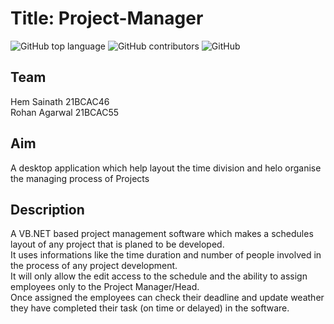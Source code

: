 # Title: Project-Manager
![GitHub top language](https://img.shields.io/github/languages/top/Cozmeh/Project-Manager?style=for-the-badge) ![GitHub contributors](https://img.shields.io/github/contributors/Cozmeh/Project-Manager?style=for-the-badge) ![GitHub](https://img.shields.io/github/license/Cozmeh/Hover-SearchEffect?style=for-the-badge)

## Team
Hem Sainath 21BCAC46\
Rohan Agarwal 21BCAC55

## Aim
A desktop application which help layout the time division and helo organise the managing process of Projects

## Description
A VB.NET based project management software which makes a schedules layout of any project that is planed to be developed.\
It uses informations like the time duration and number of people involved in the process of any project development.\
It will only allow the edit access to the schedule and the ability to assign employees only to the Project Manager/Head.\
Once assigned the employees can check their deadline and update weather they have completed their task (on time or delayed) in the software.
